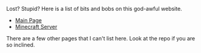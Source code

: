 Lost? Stupid? Here is a list of bits and bobs on this god-awful website.
* [Main Page](/)
* [Minecraft Server](/minecraft)

There are a few other pages that I can't list here. Look at the repo if you are so inclined.